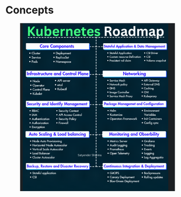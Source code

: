 # Concepts

<figure><img src="../../.gitbook/assets/image (260).png" alt=""><figcaption></figcaption></figure>
